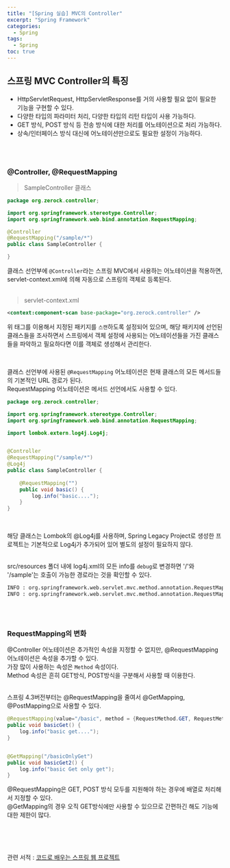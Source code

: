 ```yaml
---
title: "[Spring 실습] MVC의 Controller"
excerpt: "Spring Framework"
categories: 
  - Spring
tags: 
  - Spring
toc: true
---
```


## 스프링 MVC Controller의 특징

- HttpServletRequest, HttpServletResponse를 거의 사용할 필요 없이 필요한 기능을 구현할 수 있다.
- 다양한 타입의 파라미터 처리, 다양한 타입의 리턴 타입이 사용 가능하다.
- GET 방식, POST 방식 등 전송 방식에 대한 처리를 어노테이션으로 처리 가능하다.
- 상속/인터페이스 방식 대신에 어노테이션만으로도 필요한 설정이 가능하다.

<br><br>


### @Controller, @RequestMapping

> SampleController 클래스

```java
package org.zerock.controller;

import org.springframework.stereotype.Controller;
import org.springframework.web.bind.annotation.RequestMapping;

@Controller
@RequestMapping("/sample/*")
public class SampleController {

}
```

클래스 선언부에 `@Controller`라는 스프링 MVC에서 사용하는 어노테이션을 적용하면, servlet-context.xml에 의해 자동으로 스프링의 객체로 등록된다.<br>
<br>

> servlet-context.xml

```xml
<context:component-scan base-package="org.zerock.controller" />
```


위 태그를 이용해서 지정된 패키지를 `스캔`하도록 설정되어 있으며, 해당 패키지에 선언된 클래스들을 조사하면서 스프링에서 객체 설정에 사용되는 어노테이션들을 가진 클래스들을 파악하고 필요하다면 이를 객체로 생성해서 관리한다.<br>

<br>

클래스 선언부에 사용된 `@RequestMapping` 어노테이션은 현재 클래스의 모든 메서드들의 기본적인 URL 경로가 된다. <br>
RequestMapping 어노테이션은 메서드 선언에서도 사용할 수 있다.<br>

```java
package org.zerock.controller;

import org.springframework.stereotype.Controller;
import org.springframework.web.bind.annotation.RequestMapping;

import lombok.extern.log4j.Log4j;


@Controller
@RequestMapping("/sample/*")
@Log4j
public class SampleController {
	
	@RequestMapping("")
	public void basic() {
		log.info("basic....");
	}
}
```
<br>

해당 클래스는 Lombok의 @Log4j를 사용하며, Spring Legacy Project로 생성한 프로젝트는 기본적으로 Log4j가 추가되어 있어 별도의 설정이 필요하지 않다.<br><br>

src/resources 폴더 내에 log4j.xml의 모든 info를 `debug`로 변경하면 '/'와 '/sample'는 호출이 가능한 경로라는 것을 확인할 수 있다.<br>
```xml
INFO : org.springframework.web.servlet.mvc.method.annotation.RequestMappingHandlerMapping - Mapped "{[/],methods=[GET]}" onto public java.lang.String org.zerock.controller.HomeController.home(java.util.Locale,org.springframework.ui.Model)
INFO : org.springframework.web.servlet.mvc.method.annotation.RequestMappingHandlerMapping - Mapped "{[/sample/*]}" onto public void org.zerock.controller.SampleController.basic()
```

<br>
<br>

### RequestMapping의 변화

@Controller 어노테이션은 추가적인 속성을 지정할 수 없지만, @RequestMapping 어노테이션은 속성을 추가할 수 있다.<br>
가장 많이 사용하는 속성은 `Method` 속성이다.<br>
Method 속성은 흔히 GET방식, POST방식을 구분해서 사용할 때 이용한다.<br>
<br>

스프링 4.3버전부터는 @RequestMapping을 줄여서 @GetMapping, @PostMapping으로 사용할 수 있다.<br>

```java
@RequestMapping(value="/basic", method = {RequestMethod.GET, RequestMethod.POST})
public void basicGet() {
    log.info("basic get....");
}


@GetMapping("/basicOnlyGet")
public void basicGet2() {
    log.info("basic Get only get");
}
```

@RequestMapping은 GET, POST 방식 모두를 지원해야 하는 경우에 배열로 처리해서 지정할 수 있다.<br>
@GetMapping의 경우 오직 GET방식에만 사용할 수 있으므로 간편하긴 해도 기능에 대한 제한이 많다.<br>
<br>

<br><br>








관련 서적 : [코드로 배우는 스프링 웹 프로젝트](https://cafe.naver.com/gugucoding)
<br><br>

